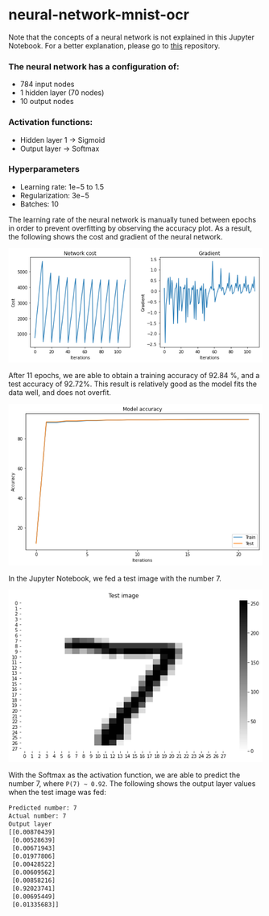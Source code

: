 
# neural-network-mnist-ocr

Note that the concepts of a neural network is not explained in this Jupyter Notebook. For a better explanation, please go to [this](https://github.com/dandycheng/ml-simple-xnor-neural-network/) repository.

### The neural network has a configuration of:
- 784 input nodes
- 1 hidden layer (70 nodes)
- 10 output nodes

### Activation functions:
- Hidden layer 1 -> Sigmoid
- Output layer -> Softmax

### Hyperparameters
- Learning rate:  1e−5  to  1.5 
- Regularization:  3e−5 
- Batches:  10 

The learning rate of the neural network is manually tuned between epochs in order to prevent overfitting by observing the accuracy plot. As a result, the following shows the cost and gradient of the neural network.

![Network cost and gradient plot](https://raw.githubusercontent.com/dandycheng/ml-neural-network-mnist-ocr/main/imgs/Network%20cost%20and%20gradient%20plot.png)

After 11 epochs, we are able to obtain a training accuracy of 92.84 %, and a test accuracy of 92.72%. This result is relatively good as the model fits the data well, and does not overfit.

![Network accuracy plot](https://github.com/dandycheng/ml-neural-network-mnist-ocr/blob/main/imgs/Network%20accuracy%20plot.png?raw=true)

In the Jupyter Notebook, we fed a test image with the number 7.

![Test image](https://github.com/dandycheng/ml-neural-network-mnist-ocr/blob/main/imgs/Test%20image.png?raw=true)

With the Softmax as the activation function, we are able to predict the number 7, where ```P(7) ~ 0.92```.
The following shows the output layer values when the test image was fed:

```
Predicted number: 7
Actual number: 7
Output layer
[[0.00870439]
 [0.00528639]
 [0.00671943]
 [0.01977806]
 [0.00428522]
 [0.00609562]
 [0.00858216]
 [0.92023741]
 [0.00695449]
 [0.01335683]]
```
